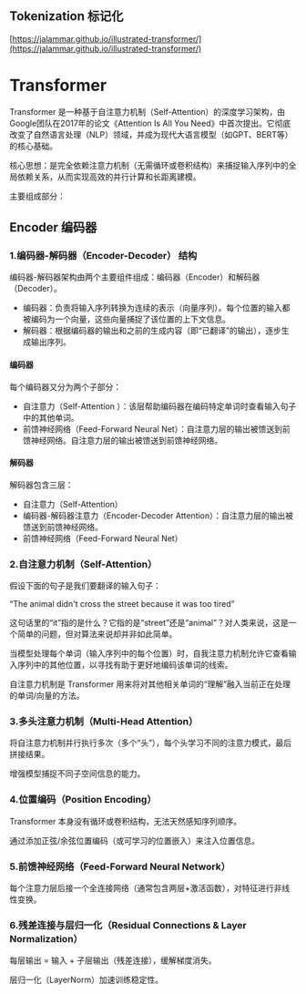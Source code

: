 
## Tokenization 标记化



[https://jalammar.github.io/illustrated-transformer/](https://jalammar.github.io/illustrated-transformer/)

# Transformer
Transformer 是一种基于自注意力机制（Self-Attention）的深度学习架构，由Google团队在2017年的论文《Attention Is All You Need》中首次提出。它彻底改变了自然语言处理（NLP）领域，并成为现代大语言模型（如GPT、BERT等）的核心基础。

核心思想：是完全依赖注意力机制（无需循环或卷积结构）来捕捉输入序列中的全局依赖关系，从而实现高效的并行计算和长距离建模。


主要组成部分：


## Encoder 编码器
 ### 1.编码器-解码器（Encoder-Decoder） 结构
  编码器-解码器架构由两个主要组件组成：编码器（Encoder）和解码器（Decoder）。
  * 编码器：负责将输入序列转换为连续的表示（向量序列）。每个位置的输入都被编码为一个向量，这些向量捕捉了该位置的上下文信息。
  * 解码器：根据编码器的输出和之前的生成内容（即“已翻译”的输出），逐步生成输出序列。

#### 编码器
每个编码器又分为两个子部分：
  * 自注意力（Self-Attention ）：该层帮助编码器在编码特定单词时查看输入句子中的其他单词。
  * 前馈神经网络（Feed-Forward Neural Net）：自注意力层的输出被馈送到前馈神经网络。自注意力层的输出被馈送到前馈神经网络。


  

#### 解码器
解码器包含三层：
  * 自注意力（Self-Attention）
  * 编码器-解码器注意力（Encoder-Decoder Attention）：自注意力层的输出被馈送到前馈神经网络。
  * 前馈神经网络（Feed-Forward Neural Net）

 ### 2.自注意力机制（Self-Attention）

假设下面的句子是我们要翻译的输入句子：

“The animal didn't cross the street because it was too tired”

这句话里的“it”指的是什么？它指的是“street”还是“animal”？对人类来说，这是一个简单的问题，但对算法来说却并非如此简单。

当模型处理每个单词（输入序列中的每个位置）时，自我注意力机制允许它查看输入序列中的其他位置，以寻找有助于更好地编码该单词的线索。

自注意力机制是 Transformer 用来将对其他相关单词的“理解”融入当前正在处理的单词/向量的方法。

### 3.多头注意力机制（Multi-Head Attention）
将自注意力机制并行执行多次（多个“头”），每个头学习不同的注意力模式，最后拼接结果。

增强模型捕捉不同子空间信息的能力。

### 4.位置编码（Position Encoding）
Transformer 本身没有循环或卷积结构，无法天然感知序列顺序。

通过添加正弦/余弦位置编码（或可学习的位置嵌入）来注入位置信息。

### 5.前馈神经网络（Feed-Forward Neural Network）
每个注意力层后接一个全连接网络（通常包含两层+激活函数），对特征进行非线性变换。



### 6.残差连接与层归一化（Residual Connections & Layer Normalization）
每层输出 = 输入 + 子层输出（残差连接），缓解梯度消失。

层归一化（LayerNorm）加速训练稳定性。





















